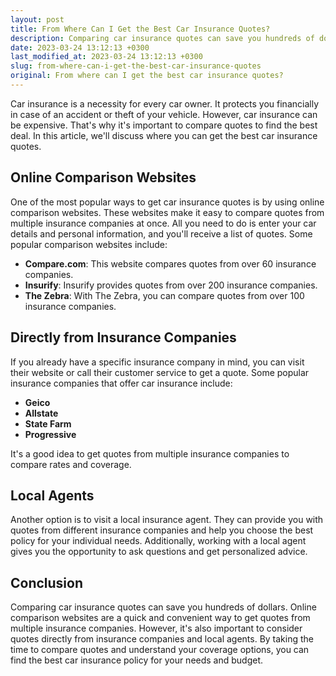 ```yaml
---
layout: post
title: From Where Can I Get the Best Car Insurance Quotes?
description: Comparing car insurance quotes can save you hundreds of dollars. Here are some tips on where to find the best car insurance quotes.
date: 2023-03-24 13:12:13 +0300
last_modified_at: 2023-03-24 13:12:13 +0300
slug: from-where-can-i-get-the-best-car-insurance-quotes
original: From where can I get the best car insurance quotes?
---
```

Car insurance is a necessity for every car owner. It protects you financially in case of an accident or theft of your vehicle. However, car insurance can be expensive. That's why it's important to compare quotes to find the best deal. In this article, we'll discuss where you can get the best car insurance quotes.

## Online Comparison Websites
One of the most popular ways to get car insurance quotes is by using online comparison websites. These websites make it easy to compare quotes from multiple insurance companies at once. All you need to do is enter your car details and personal information, and you'll receive a list of quotes. Some popular comparison websites include:

- **Compare.com**: This website compares quotes from over 60 insurance companies.
- **Insurify**: Insurify provides quotes from over 200 insurance companies.
- **The Zebra**: With The Zebra, you can compare quotes from over 100 insurance companies.

## Directly from Insurance Companies
If you already have a specific insurance company in mind, you can visit their website or call their customer service to get a quote. Some popular insurance companies that offer car insurance include:

- **Geico**
- **Allstate**
- **State Farm**
- **Progressive**

It's a good idea to get quotes from multiple insurance companies to compare rates and coverage.

## Local Agents
Another option is to visit a local insurance agent. They can provide you with quotes from different insurance companies and help you choose the best policy for your individual needs. Additionally, working with a local agent gives you the opportunity to ask questions and get personalized advice.

## Conclusion
Comparing car insurance quotes can save you hundreds of dollars. Online comparison websites are a quick and convenient way to get quotes from multiple insurance companies. However, it's also important to consider quotes directly from insurance companies and local agents. By taking the time to compare quotes and understand your coverage options, you can find the best car insurance policy for your needs and budget.